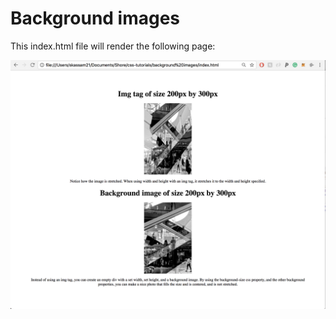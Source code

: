 # Background images

This index.html file will render the following page:

![Screenshot](./screenshot.png)